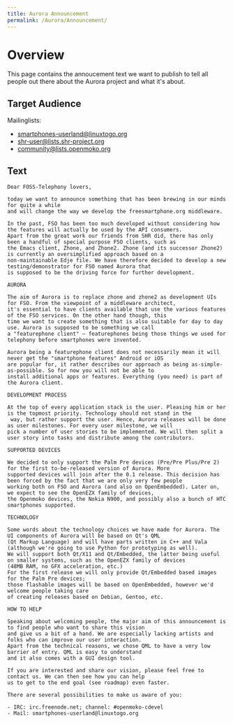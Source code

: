 ```yaml
---
title: Aurora Announcement
permalink: /Aurora/Announcement/
---
```


Overview
========

This page contains the annoucement text we want to publish to tell all people out there about the Aurora project and what it's about.

Target Audience
---------------

Mailinglists:

-   smartphones-userland@linuxtogo.org
-   shr-user@lists.shr-project.org
-   community@lists.openmoko.org

Text
----

    Dear FOSS-Telephony lovers,

    today we want to announce something that has been brewing in our minds for quite a while
    and will change the way we develop the freesmartphone.org middleware.

    In the past, FSO has been too much developed without considering how the features will actually be used by the API consumers.
    Apart from the great work our friends from SHR did, there has only been a handful of special purpose FSO clients, such as
    the Emacs client, Zhone, and Zhone2. Zhone (and its successor Zhone2) is currently an oversimplified approach based on a
    non-maintainable Edje file. We have therefore decided to develop a new testing/demonstrator for FSO named Aurora that
    is supposed to be the driving force for further development.

    AURORA

    The aim of Aurora is to replace zhone and zhone2 as development UIs for FSO. From the viewpoint of a middleware architect,
    it's essential to have clients available that use the various features of the FSO services. On the other hand though, this
    time we want to create something that is also suitable for day to day use. Aurora is supposed to be something we call
    a "featurephone client" – featurephones being those things we used for telephony before smartphones were invented.

    Aurora being a featurephone client does not necessarily mean it will never get the "smartphone features" Android or iOS
    are popular for, it rather describes our approach as being as-simple-as-possible. So for now you will not be able to
    install additional apps or features. Everything (you need) is part of the Aurora client.

    DEVELOPMENT PROCESS

    At the top of every application stack is the user. Pleasing him or her is the topmost priority. Technology should not stand in the
     way, but rather support the user. Hence, Aurora releases will be done as user milestones. For every user milestone, we will
    pick a number of user stories to be implemented. We will then split a user story into tasks and distribute among the contributors.

    SUPPORTED DEVICES

    We decided to only support the Palm Pre devices (Pre/Pre Plus/Pre 2) for the first to-be-released version of Aurora. More
    supported devices will join after the 0.1 release. This decision has been forced by the fact that we are only very few people
    working both on FSO and Aurora (and also on OpenEmbedded). Later on, we expect to see the OpenEZX family of devices,
    the Openmoko devices, the Nokia N900, and possibly also a bunch of HTC smartphones supported.

    TECHNOLOGY

    Some words about the technology choices we have made for Aurora. The UI components of Aurora will be based on Qt's QML
    (Qt Markup Language) and will have parts written in C++ and Vala (although we're going to use Python for prototyping as well).
    We will support both Qt/X11 and Qt/Embedded, the latter being useful on smaller systems, such as the OpenEZX family of devices
    (48MB RAM, no GFX acceleration, etc.)
    For the first release we will only provide Qt/Embedded based images for the Palm Pre devices;
    those flashable images will be based on OpenEmbedded, however we'd welcome people taking care
    of creating releases based on Debian, Gentoo, etc.

    HOW TO HELP

    Speaking about welcoming people, the major aim of this announcement is to find people who want to share this vision
    and give us a bit of a hand. We are especially lacking artists and folks who can improve our user interaction.
    Apart from the technical reasons, we chose QML to have a very low barrier of entry. QML is easy to understand
    and it also comes with a GUI design tool.

    If you are interested and share our vision, please feel free to contact us. We can then see how you can help
    us to get to the end goal (see roadmap) even faster.

    There are several possibilities to make us aware of you:

    - IRC: irc.freenode.net; channel: #openmoko-cdevel
    - Mail: smartphones-userland@linuxtogo.org
